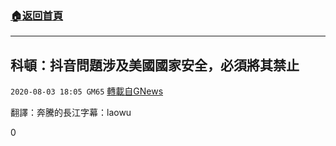 ###  [:house:返回首頁](https://github.com/ourhimalayas/txt)
---

## 科頓：抖音問題涉及美國國家安全，必須將其禁止
`2020-08-03 18:05 GM65` [轉載自GNews](https://gnews.org/zh-hant/284428/)

翻譯：奔騰的長江字幕：laowu
 
0
